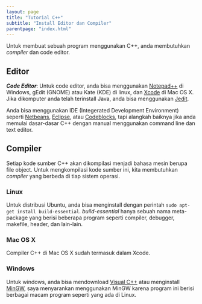 ```yaml
---
layout: page
title: "Tutorial C++"
subtitle: "Install Editor dan Compiler"
parentpage: "index.html"
---
```


Untuk membuat sebuah program menggunakan C++, anda membutuhkan *compiler* dan code editor. 

## Editor

***Code Editor***: Untuk code editor, anda bisa menggunakan [Notepad++](http://www.notepad-plus-plus.org/) di Windows, gEdit (GNOME) atau Kate (KDE) di linux, dan [Xcode](https://developer.apple.com/technologies/tools/) di Mac OS X. Jika dikomputer anda telah terinstall Java, anda bisa menggunakan [Jedit](http://www.jedit.org/). 

Anda bisa menggunakan IDE (Integerated Development Environment) seperti [Netbeans](http://netbeans.org/), [Eclipse](http://www.eclipse.org/), atau [Codeblocks](http://www.codeblocks.org/), tapi alangkah baiknya jika anda memulai dasar-dasar C++ dengan manual menggunakan command line dan text editor.

## Compiler

Setiap kode sumber C++ akan dikompilasi menjadi bahasa mesin berupa file object. Untuk mengkompilasi kode sumber ini, kita membutuhkan *compiler* yang berbeda di tiap sistem operasi.

### Linux

Untuk distribusi Ubuntu, anda bisa menginstall dengan perintah `sudo apt-get install build-essential`. *build-essential* hanya sebuah nama meta-package yang berisi beberapa program seperti compiler, debugger, makefile, header, dan lain-lain.

### Mac OS X

Compiler C++ di Mac OS X sudah termasuk dalam Xcode. 

### Windows

Untuk windows, anda bisa mendownload [Visual C++](http://msdn2.microsoft.com/en-us/visualc/default.aspx) atau menginstall [MinGW](http://mingw.org/), saya menyarankan menggunakan MinGW karena program ini berisi berbagai macam program seperti yang ada di Linux.
